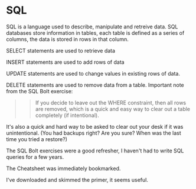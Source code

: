 # SQL
SQL is a language used to describe, manipulate and retreive data. 
SQL databases store information in tables, each table is defined as a series of columns, the data is stored in rows in that column. 

SELECT statements are used to retrieve data

INSERT statements are used to add rows of data

UPDATE statements are used to change values in existing rows of data.


DELETE statements are used to remove data from a table.
Important note from the SQL Bolt exercise:
>>If you decide to leave out the WHERE constraint, then all rows are removed, which is a quick and easy way to clear out a table completely (if intentional).

It's also a quick and hard way to be asked to clear out your desk if it was unintentional. (You had backups right? Are you sure? When was the last time you tried a restore?)

The SQL Bolt exercises were a good refresher, I haven't had to write SQL queries for a few years.

The Cheatsheet was immediately bookmarked.

I've downloaded and skimmed the primer, it seems useful.


